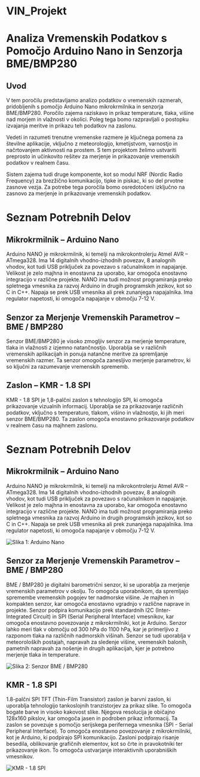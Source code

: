 # VIN_Projekt
# Analiza Vremenskih Podatkov s Pomočjo Arduino Nano in Senzorja BME/BMP280

## Uvod

V tem poročilu predstavljamo analizo podatkov o vremenskih razmerah, pridobljenih s pomočjo Arduino Nano mikrokrmilnika in senzorja BME/BMP280. Poročilo zajema raziskavo in prikaz temperature, tlaka, višine nad morjem in vlažnosti v okolici. Poleg tega bomo razpravljali o postopku izvajanja meritve in prikazu teh podatkov na zaslonu.

Vedeti in razumeti trenutne vremenske razmere je ključnega pomena za številne aplikacije, vključno z meteorologijo, kmetijstvom, varnostjo in načrtovanjem aktivnosti na prostem. S tem projektom želimo ustvariti preprosto in učinkovito rešitev za merjenje in prikazovanje vremenskih podatkov v realnem času.

Sistem zajema tudi druge komponente, kot so modul NRF (Nordic Radio Frequency) za brezžično komunikacijo, tipke in piskac, ki so del prvotne zasnove vezja. Za potrebe tega poročila bomo osredotočeni izključno na zasnovo za merjenje in prikazovanje vremenskih podatkov.

# Seznam Potrebnih Delov

## Mikrokrmilnik – Arduino Nano

Arduino NANO je mikrokrmilnik, ki temelji na mikrokontrolerju Atmel AVR – ATmega328. Ima 14 digitalnih vhodno-izhodnih povezav, 8 analognih vhodov, kot tudi USB priključek za povezavo s računalnikom in napajanje. Velikost je zelo majhna in enostavna za uporabo, kar omogoča enostavno integracijo v različne projekte. NANO ima tudi možnost programiranja preko spletnega vmesnika za razvoj Arduino in drugih programskih jezikov, kot so C in C++. Napaja se prek USB vmesnika ali prek zunanjega napajalnika. Ima regulator napetosti, ki omogoča napajanje v območju 7-12 V.

## Senzor za Merjenje Vremenskih Parametrov – BME / BMP280

Senzor BME/BMP280 je visoko zmogljiv senzor za merjenje temperature, tlaka in vlažnosti z izjemno natančnostjo. Uporablja se v različnih vremenskih aplikacijah in ponuja natančne meritve za spremljanje vremenskih razmer. Ta senzor omogoča zanesljivo merjenje parametrov, ki so ključni za razumevanje vremenskih sprememb.

## Zaslon – KMR - 1.8 SPI

KMR - 1.8 SPI je 1,8-palčni zaslon s tehnologijo SPI, ki omogoča prikazovanje vizualnih informacij. Uporablja se za prikazovanje različnih podatkov, vključno s temperaturo, tlakom, višino in vlažnostjo, ki jih meri senzor BME/BMP280. Ta zaslon omogoča enostavno prikazovanje podatkov v realnem času na majhnem zaslonu.


# Seznam Potrebnih Delov

## Mikrokrmilnik – Arduino Nano

Arduino NANO je mikrokrmilnik, ki temelji na mikrokontrolerju Atmel AVR – ATmega328. Ima 14 digitalnih vhodno-izhodnih povezav, 8 analognih vhodov, kot tudi USB priključek za povezavo s računalnikom in napajanje. Velikost je zelo majhna in enostavna za uporabo, kar omogoča enostavno integracijo v različne projekte. NANO ima tudi možnost programiranja preko spletnega vmesnika za razvoj Arduino in drugih programskih jezikov, kot so C in C++. Napaja se prek USB vmesnika ali prek zunanjega napajalnika. Ima regulator napetosti, ki omogoča napajanje v območju 7-12 V.

![Slika 1: Arduino Nano](povezava_do_slike1.jpg)

##  Senzor za Merjenje Vremenskih Parametrov – BME / BMP280

BME / BMP280 je digitalni barometrični senzor, ki se uporablja za merjenje vremenskih parametrov v okolju. To omogoča uporabnikom, da spremljajo spremembe vremenskih pogojev ter nadmorske višine. Je majhen in kompakten senzor, kar omogoča enostavno vgradnjo v različne naprave in projekte. Senzor podpira komunikacijo prek standardnih I2C (Inter-Integrated Circuit) in SPI (Serial Peripheral Interface) vmesnikov, kar omogoča enostavno povezovanje z mikrokrmilniki, kot je Arduino. Senzor lahko meri tlak v območju od 300 hPa do 1100 hPa, kar je primerljivo z razponom tlaka na različnih nadmorskih višinah. Senzor se tudi uporablja v meteoroloških postajah, napravah za sledenje višine, vremenskih balonih, pametnih napravah za nošenje in drugih aplikacijah, kjer je potrebno merjenje tlaka in temperature.

![Slika 2: Senzor BME / BMP280](povezava_do_slike2.jpg)

##  KMR - 1.8 SPI

1.8-palčni SPI TFT (Thin-Film Transistor) zaslon je barvni zaslon, ki uporablja tehnologijo tankoslojnih tranzistorjev za prikaz slike. To omogoča bogate barve in visoko kakovost slike. Njegova resolucija je običajno 128x160 pikslov, kar omogoča jasen in podroben prikaz informacij. Ta zaslon se povezuje s pomočjo serijskega perifernega vmesnika (SPI - Serial Peripheral Interface). To omogoča enostavno povezovanje z mikrokrmilniki, kot je Arduino, ki podpirajo SPI komunikacijo.
Zasloni podpirajo risanje besedila, oblikovanje grafičnih elementov, kot so črte in pravokotniki ter prikazovanje ikon. To omogoča ustvarjanje interaktivnih uporabniških vmesnikov.

![KMR - 1.8 SPI](https://www.jameco.com/Jameco/Products/MakeImag/2319151.jpg)




